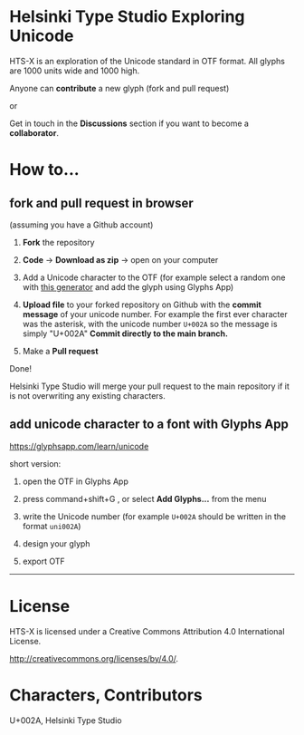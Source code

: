 # Helsinki Type Studio Exploring Unicode

HTS-X is an exploration of the Unicode standard in OTF format.
All glyphs are 1000 units wide and 1000 high.

Anyone can **contribute** a new glyph (fork and pull request)

or

Get in touch in the **Discussions** section if you want to become a **collaborator**.

# How to...

## fork and pull request in browser

(assuming you have a Github account)

1. **Fork** the repository

2. **Code** -> **Download as zip** -> open on your computer

3. Add a Unicode character to the OTF (for example select a random one with [this generator](https://onlineunicodetools.com/generate-random-unicode) and add the glyph using Glyphs App)

4. **Upload file** to your forked repository on Github with the **commit message** of your unicode number. For example the first ever character was the asterisk, with the unicode number `U+002A` so the message is simply "U+002A" **Commit directly to the main branch.**

5. Make a **Pull request**

Done!

Helsinki Type Studio will merge your pull request to the main repository if it is not overwriting any existing characters.

## add unicode character to a font with Glyphs App

https://glyphsapp.com/learn/unicode

short version:

1. open the OTF in Glyphs App

2. press command+shift+G , or select **Add Glyphs...** from the menu

3. write the Unicode number (for example `U+002A` should be written in the format `uni002A`)

4. design your glyph

5. export OTF


---


# License

HTS-X is licensed under a
Creative Commons Attribution 4.0 International License.

<http://creativecommons.org/licenses/by/4.0/>.


# Characters, Contributors

U+002A, Helsinki Type Studio
